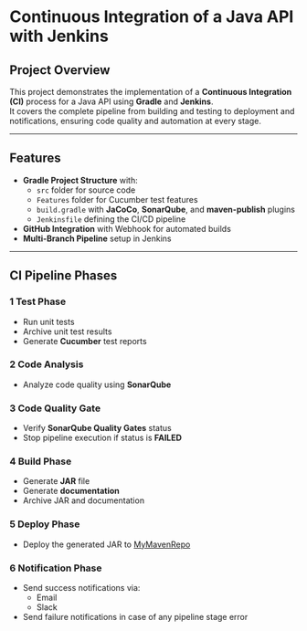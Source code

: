 # Continuous Integration of a Java API with Jenkins

## Project Overview
This project demonstrates the implementation of a **Continuous Integration (CI)** process for a Java API using **Gradle** and **Jenkins**.  
It covers the complete pipeline from building and testing to deployment and notifications, ensuring code quality and automation at every stage.

---

## Features
- **Gradle Project Structure** with:
  - `src` folder for source code
  - `Features` folder for Cucumber test features
  - `build.gradle` with **JaCoCo**, **SonarQube**, and **maven-publish** plugins
  - `Jenkinsfile` defining the CI/CD pipeline
- **GitHub Integration** with Webhook for automated builds
- **Multi-Branch Pipeline** setup in Jenkins

---

## CI Pipeline Phases

### 1 Test Phase
- Run unit tests  
- Archive unit test results  
- Generate **Cucumber** test reports  

### 2 Code Analysis
- Analyze code quality using **SonarQube**

### 3 Code Quality Gate
- Verify **SonarQube Quality Gates** status  
- Stop pipeline execution if status is **FAILED**

### 4 Build Phase
- Generate **JAR** file  
- Generate **documentation**  
- Archive JAR and documentation  

### 5 Deploy Phase
- Deploy the generated JAR to [MyMavenRepo](https://mymavenrepo.com/)

### 6 Notification Phase
- Send success notifications via:
  - Email  
  - Slack  
- Send failure notifications in case of any pipeline stage error


